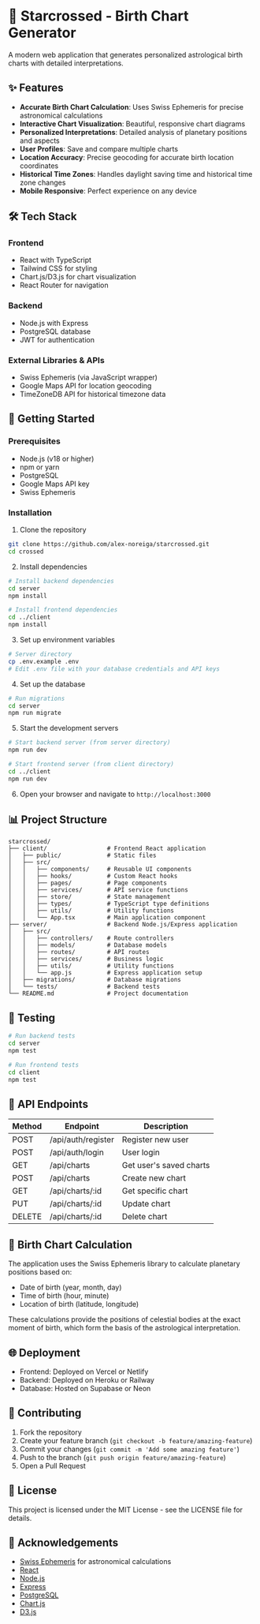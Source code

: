 # 🌟 Starcrossed - Birth Chart Generator

A modern web application that generates personalized astrological birth charts with detailed interpretations.

## ✨ Features

- **Accurate Birth Chart Calculation**: Uses Swiss Ephemeris for precise astronomical calculations
- **Interactive Chart Visualization**: Beautiful, responsive chart diagrams
- **Personalized Interpretations**: Detailed analysis of planetary positions and aspects
- **User Profiles**: Save and compare multiple charts
- **Location Accuracy**: Precise geocoding for accurate birth location coordinates
- **Historical Time Zones**: Handles daylight saving time and historical time zone changes
- **Mobile Responsive**: Perfect experience on any device

## 🛠️ Tech Stack

### Frontend
- React with TypeScript
- Tailwind CSS for styling
- Chart.js/D3.js for chart visualization
- React Router for navigation

### Backend
- Node.js with Express
- PostgreSQL database
- JWT for authentication

### External Libraries & APIs
- Swiss Ephemeris (via JavaScript wrapper)
- Google Maps API for location geocoding
- TimeZoneDB API for historical timezone data

## 🚀 Getting Started

### Prerequisites
- Node.js (v18 or higher)
- npm or yarn
- PostgreSQL
- Google Maps API key
- Swiss Ephemeris

### Installation

1. Clone the repository
```bash
git clone https://github.com/alex-noreiga/starcrossed.git
cd crossed
```

2. Install dependencies
```bash
# Install backend dependencies
cd server
npm install

# Install frontend dependencies
cd ../client
npm install
```

3. Set up environment variables
```bash
# Server directory
cp .env.example .env
# Edit .env file with your database credentials and API keys
```

4. Set up the database
```bash
# Run migrations
cd server
npm run migrate
```

5. Start the development servers
```bash
# Start backend server (from server directory)
npm run dev

# Start frontend server (from client directory)
cd ../client
npm run dev
```

6. Open your browser and navigate to `http://localhost:3000`

## 📊 Project Structure

```
starcrossed/
├── client/                 # Frontend React application
│   ├── public/             # Static files
│   ├── src/                
│   │   ├── components/     # Reusable UI components
│   │   ├── hooks/          # Custom React hooks
│   │   ├── pages/          # Page components
│   │   ├── services/       # API service functions
│   │   ├── store/          # State management
│   │   ├── types/          # TypeScript type definitions
│   │   ├── utils/          # Utility functions
│   │   └── App.tsx         # Main application component
├── server/                 # Backend Node.js/Express application
│   ├── src/
│   │   ├── controllers/    # Route controllers
│   │   ├── models/         # Database models
│   │   ├── routes/         # API routes
│   │   ├── services/       # Business logic
│   │   ├── utils/          # Utility functions
│   │   └── app.js          # Express application setup
│   ├── migrations/         # Database migrations
│   └── tests/              # Backend tests
└── README.md               # Project documentation
```

## 🧪 Testing

```bash
# Run backend tests
cd server
npm test

# Run frontend tests
cd client
npm test
```

## 📱 API Endpoints

| Method | Endpoint | Description |
|--------|----------|-------------|
| POST | /api/auth/register | Register new user |
| POST | /api/auth/login | User login |
| GET | /api/charts | Get user's saved charts |
| POST | /api/charts | Create new chart |
| GET | /api/charts/:id | Get specific chart |
| PUT | /api/charts/:id | Update chart |
| DELETE | /api/charts/:id | Delete chart |

## 🔮 Birth Chart Calculation

The application uses the Swiss Ephemeris library to calculate planetary positions based on:
- Date of birth (year, month, day)
- Time of birth (hour, minute)
- Location of birth (latitude, longitude)

These calculations provide the positions of celestial bodies at the exact moment of birth, which form the basis of the astrological interpretation.

## 🌐 Deployment

- Frontend: Deployed on Vercel or Netlify
- Backend: Deployed on Heroku or Railway
- Database: Hosted on Supabase or Neon

## 🤝 Contributing

1. Fork the repository
2. Create your feature branch (`git checkout -b feature/amazing-feature`)
3. Commit your changes (`git commit -m 'Add some amazing feature'`)
4. Push to the branch (`git push origin feature/amazing-feature`)
5. Open a Pull Request

## 📄 License

This project is licensed under the MIT License - see the LICENSE file for details.

## 👏 Acknowledgements

- [Swiss Ephemeris](https://www.astro.com/swisseph/swephinfo_e.htm) for astronomical calculations
- [React](https://reactjs.org/)
- [Node.js](https://nodejs.org/)
- [Express](https://expressjs.com/)
- [PostgreSQL](https://www.postgresql.org/)
- [Chart.js](https://www.chartjs.org/)
- [D3.js](https://d3js.org/)
